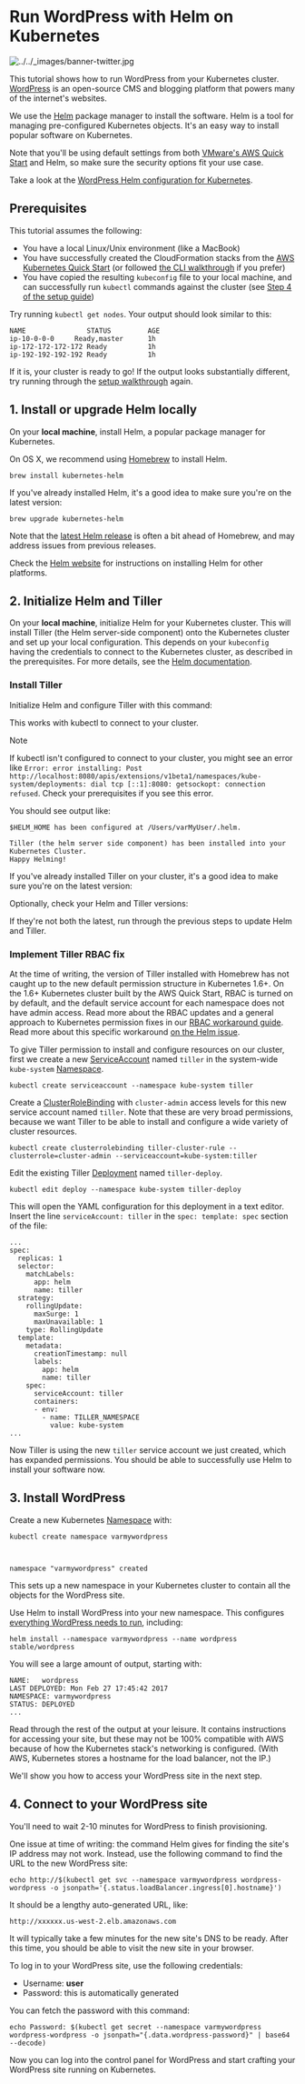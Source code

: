 # Run WordPress with Helm on Kubernetes

![../../_images/banner-twitter.jpg][1]

This tutorial shows how to run WordPress from your Kubernetes cluster. [WordPress][2] is an open-source CMS and blogging platform that powers many of the internet's websites.

We use the [Helm][3] package manager to install the software. Helm is a tool for managing pre-configured Kubernetes objects. It's an easy way to install popular software on Kubernetes.

Note that you'll be using default settings from both [VMware's AWS Quick Start][4] and Helm, so make sure the security options fit your use case.

Take a look at the [WordPress Helm configuration for Kubernetes][5].

## Prerequisites

This tutorial assumes the following:

* You have a local Linux/Unix environment (like a MacBook)
* You have successfully created the CloudFormation stacks from the [AWS Kubernetes Quick Start][6] (or followed [the CLI walkthrough][7] if you prefer)
* You have copied the resulting `kubeconfig` file to your local machine, and can successfully run `kubectl` commands against the cluster (see [Step 4 of the setup guide][8])

Try running `kubectl get nodes`. Your output should look similar to this:
    
    
    NAME               STATUS         AGE
    ip-10-0-0-0     Ready,master      1h
    ip-172-172-172-172 Ready          1h
    ip-192-192-192-192 Ready          1h
    

If it is, your cluster is ready to go! If the output looks substantially different, try running through the [setup walkthrough][7] again.

## 1\. Install or upgrade Helm locally

On your **local machine**, install Helm, a popular package manager for Kubernetes.

On OS X, we recommend using [Homebrew][9] to install Helm.
    
    
    brew install kubernetes-helm
    

If you've already installed Helm, it's a good idea to make sure you're on the latest version:
    
    
    brew upgrade kubernetes-helm
    

Note that the [latest Helm release][10] is often a bit ahead of Homebrew, and may address issues from previous releases.

Check the [Helm website][3] for instructions on installing Helm for other platforms.

## 2\. Initialize Helm and Tiller

On your **local machine**, initialize Helm for your Kubernetes cluster. This will install Tiller (the Helm server-side component) onto the Kubernetes cluster and set up your local configuration. This depends on your `kubeconfig` having the credentials to connect to the Kubernetes cluster, as described in the prerequisites. For more details, see the [Helm documentation][11].

### Install Tiller

Initialize Helm and configure Tiller with this command:

This works with kubectl to connect to your cluster.

Note

If kubectl isn't configured to connect to your cluster, you might see an error like `Error: error installing: Post http://localhost:8080/apis/extensions/v1beta1/namespaces/kube-system/deployments: dial tcp [::1]:8080: getsockopt: connection refused`. Check your prerequisites if you see this error.

You should see output like:
    
    
    $HELM_HOME has been configured at /Users/varMyUser/.helm.
    
    Tiller (the helm server side component) has been installed into your Kubernetes Cluster.
    Happy Helming!
    

If you've already installed Tiller on your cluster, it's a good idea to make sure you're on the latest version:

Optionally, check your Helm and Tiller versions:

If they're not both the latest, run through the previous steps to update Helm and Tiller.

### Implement Tiller RBAC fix

At the time of writing, the version of Tiller installed with Homebrew has not caught up to the new default permission structure in Kubernetes 1.6+. On the 1.6+ Kubernetes cluster built by the AWS Quick Start, RBAC is turned on by default, and the default service account for each namespace does not have admin access. Read more about the RBAC updates and a general approach to Kubernetes permission fixes in our [RBAC workaround guide][12]. Read more about this specific workaround [on the Helm issue][13].

To give Tiller permission to install and configure resources on our cluster, first we create a new [ServiceAccount][14] named `tiller` in the system-wide `kube-system` [Namespace][15].
    
    
    kubectl create serviceaccount --namespace kube-system tiller
    

Create a [ClusterRoleBinding][16] with `cluster-admin` access levels for this new service account named `tiller`. Note that these are very broad permissions, because we want Tiller to be able to install and configure a wide variety of cluster resources.
    
    
    kubectl create clusterrolebinding tiller-cluster-rule --clusterrole=cluster-admin --serviceaccount=kube-system:tiller
    

Edit the existing Tiller [Deployment][17] named `tiller-deploy`.
    
    
    kubectl edit deploy --namespace kube-system tiller-deploy
    

This will open the YAML configuration for this deployment in a text editor. Insert the line `serviceAccount: tiller` in the `spec: template: spec` section of the file:
    
    
    ...
    spec:
      replicas: 1
      selector:
        matchLabels:
          app: helm
          name: tiller
      strategy:
        rollingUpdate:
          maxSurge: 1
          maxUnavailable: 1
        type: RollingUpdate
      template:
        metadata:
          creationTimestamp: null
          labels:
            app: helm
            name: tiller
        spec:
          serviceAccount: tiller
          containers:
          - env:
            - name: TILLER_NAMESPACE
              value: kube-system
    ...
    

Now Tiller is using the new `tiller` service account we just created, which has expanded permissions. You should be able to successfully use Helm to install your software now.

## 3\. Install WordPress

Create a new Kubernetes [Namespace][15] with:
    
    
    kubectl create namespace varmywordpress
    
    
    
    namespace "varmywordpress" created
    

This sets up a new namespace in your Kubernetes cluster to contain all the objects for the WordPress site.

Use Helm to install WordPress into your new namespace. This configures [everything WordPress needs to run][5], including:
    
    
    helm install --namespace varmywordpress --name wordpress stable/wordpress
    

You will see a large amount of output, starting with:
    
    
    NAME:   wordpress
    LAST DEPLOYED: Mon Feb 27 17:45:42 2017
    NAMESPACE: varmywordpress
    STATUS: DEPLOYED
    ...
    

Read through the rest of the output at your leisure. It contains instructions for accessing your site, but these may not be 100% compatible with AWS because of how the Kubernetes stack's networking is configured. (With AWS, Kubernetes stores a hostname for the load balancer, not the IP.)

We'll show you how to access your WordPress site in the next step.

## 4\. Connect to your WordPress site

You'll need to wait 2-10 minutes for WordPress to finish provisioning.

One issue at time of writing: the command Helm gives for finding the site's IP address may not work. Instead, use the following command to find the URL to the new WordPress site:
    
    
    echo http://$(kubectl get svc --namespace varmywordpress wordpress-wordpress -o jsonpath='{.status.loadBalancer.ingress[0].hostname}')
    

It should be a lengthy auto-generated URL, like:
    
    
    http://xxxxxx.us-west-2.elb.amazonaws.com
    

It will typically take a few minutes for the new site's DNS to be ready. After this time, you should be able to visit the new site in your browser.

To log in to your WordPress site, use the following credentials:

* Username: **user**
* Password: this is automatically generated

You can fetch the password with this command:
    
    
    echo Password: $(kubectl get secret --namespace varmywordpress wordpress-wordpress -o jsonpath="{.data.wordpress-password}" | base64 --decode)
    

Now you can log into the control panel for WordPress and start crafting your WordPress site running on Kubernetes.

[1]: http://docs.heptio.com/_images/banner-twitter.jpg
[2]: https://wordpress.org/
[3]: http://helm.sh/
[4]: http://docs.heptio.com/aws.html
[5]: https://github.com/kubernetes/charts/tree/master/stable/wordpress
[6]: https://s3.amazonaws.com/quickstart-reference/heptio/latest/doc/heptio-kubernetes-on-the-aws-cloud.pdf
[7]: http://docs.heptio.com/aws-cloudformation-k8s.html
[8]: http://docs.heptio.com/content/tutorials/aws-cloudformation-k8s.html#optional-download-kubectl-configuration
[9]: https://brew.sh
[10]: https://github.com/kubernetes/helm/releases
[11]: https://github.com/kubernetes/helm/blob/master/docs/quickstart.md
[12]: http://docs.heptio.com/rbac.html
[13]: https://github.com/kubernetes/helm/issues/2224
[14]: https://kubernetes.io/docs/admin/service-accounts-admin/
[15]: https://kubernetes.io/docs/concepts/overview/working-with-objects/namespaces/
[16]: https://kubernetes.io/docs/admin/authorization/rbac/#rolebinding-and-clusterrolebinding
[17]: https://kubernetes.io/docs/concepts/workloads/controllers/deployment/